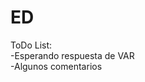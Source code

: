 # ED
ToDo List:                                                                        
  -Esperando respuesta de VAR       
  -Algunos comentarios
